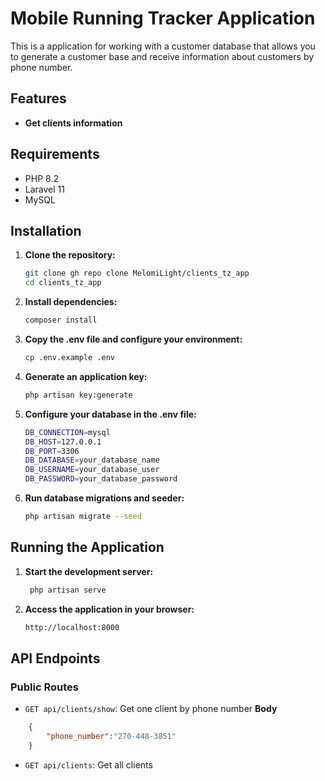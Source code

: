 # Mobile Running Tracker Application

This is a application for working with a customer database that allows you to generate a customer 
base and receive information about customers by phone number.

## Features

- **Get clients information**

## Requirements

- PHP 8.2
- Laravel 11
- MySQL

## Installation

1. **Clone the repository:**
   ```bash
   git clone gh repo clone MelomiLight/clients_tz_app
   cd clients_tz_app
    ```
2. **Install dependencies:**
    ```bash
   composer install
    ```
3. **Copy the .env file and configure your environment:**
    ```bash
   cp .env.example .env
    ```
4. **Generate an application key:**
    ```bash
   php artisan key:generate
    ```
5. **Configure your database in the .env file:**
    ```bash
    DB_CONNECTION=mysql
    DB_HOST=127.0.0.1
    DB_PORT=3306
    DB_DATABASE=your_database_name
    DB_USERNAME=your_database_user
    DB_PASSWORD=your_database_password
    ```
6. **Run database migrations and seeder:**
    ```bash
   php artisan migrate --seed
    ```
## Running the Application

1. **Start the development server:**
   ```bash
    php artisan serve
   ```
2. **Access the application in your browser:**
    ```bash
   http://localhost:8000
    ```
## API Endpoints

### Public Routes

- `GET api/clients/show`: Get one client by phone number
**Body**
```json
    {
        "phone_number":"270-448-3851"
    }
```    
- `GET api/clients`: Get all clients


